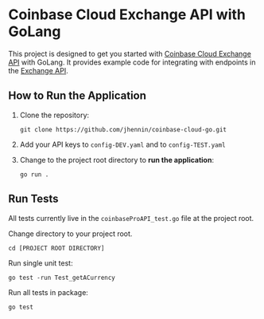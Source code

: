 # Coinbase Cloud Exchange API with GoLang

This project is designed to get you started with [Coinbase Cloud Exchange API](https://docs.cloud.coinbase.com/exchange/docs) with GoLang. It provides example code for integrating with endpoints in the [Exchange API](https://docs.cloud.coinbase.com/exchange/reference/exchangerestapi_getcurrency).

## How to Run the Application
1. Clone the repository: 

      `git clone https://github.com/jhennin/coinbase-cloud-go.git`

2. Add your API keys to `config-DEV.yaml` and to `config-TEST.yaml`

3. Change to the project root directory to **run the application**:

      `go run .`

## Run Tests
All tests currently live in the `coinbaseProAPI_test.go` file at the project root. 

Change directory to your project root.

`cd [PROJECT ROOT DIRECTORY]`


Run single unit test:

`go test -run Test_getACurrency`


Run all tests in package:

`go test`

